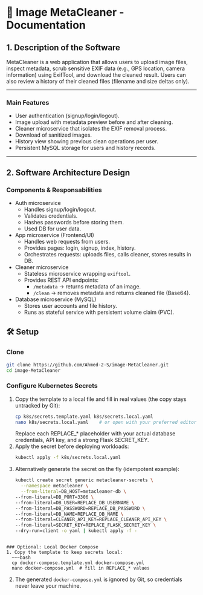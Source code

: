 # 📘 Image MetaCleaner - Documentation
## 1. Description of the Software
MetaCleaner is a web application that allows users to upload image files, inspect metadata, scrub sensitive EXIF data (e.g., GPS location, camera information) using ExifTool, and download the cleaned result. Users can also review a history of their cleaned files (filename and size deltas only).

---

### Main Features
- User authentication (signup/login/logout).
- Image upload with metadata preview before and after cleaning.
- Cleaner microservice that isolates the EXIF removal process.
- Download of sanitized images.
- History view showing previous clean operations per user.
- Persistent MySQL storage for users and history records.

---
## 2. Software Architecture Design
### Components & Responsabilities
- Auth microservice
    - Handles signup/login/logout.
    - Validates credentials.
    - Hashes passwords before storing them.
    - Used DB for user data.
- App microservice (Frontend/UI)
    - Handles web requests from users.
    - Provides pages: login, signup, index, history.
    - Orchestrates requests: uploads files, calls cleaner, stores results in DB.
- Cleaner microservice
    - Stateless microservice wrapping `exiftool`.
    - Provides REST API endpoints:
        - `/metadata` -> returns metadata of an image.
        - `/clean` -> removes metadata and returns cleaned file (Base64).
- Database microservice (MySQL)
    - Stores user accounts and file history.
    - Runs as stateful service with persistent volume claim (PVC).

## 🛠️ Setup

### Clone
~~~bash
git clone https://github.com/Ahmed-2-S/image-MetaCleaner.git
cd image-MetaCleaner
~~~

### Configure Kubernetes Secrets
1. Copy the template to a local file and fill in real values (the copy stays untracked by Git):
   ~~~bash
   cp k8s/secrets.template.yaml k8s/secrets.local.yaml
   nano k8s/secrets.local.yaml    # or open with your preferred editor
   ~~~
   Replace each REPLACE_* placeholder with your actual database credentials, API key, and a strong Flask SECRET_KEY.
2. Apply the secret before deploying workloads:
   ~~~bash
   kubectl apply -f k8s/secrets.local.yaml
   ~~~
3. Alternatively generate the secret on the fly (idempotent example):
   ~~~bash
   kubectl create secret generic metacleaner-secrets \
     --namespace metacleaner \
     --from-literal=DB_HOST=metacleaner-db \
   --from-literal=DB_PORT=3306 \
   --from-literal=DB_USER=REPLACE_DB_USERNAME \
   --from-literal=DB_PASSWORD=REPLACE_DB_PASSWORD \
   --from-literal=DB_NAME=REPLACE_DB_NAME \
   --from-literal=CLEANER_API_KEY=REPLACE_CLEANER_API_KEY \
   --from-literal=SECRET_KEY=REPLACE_FLASK_SECRET_KEY \
   --dry-run=client -o yaml | kubectl apply -f -
 ~~~

### Optional: Local Docker Compose
1. Copy the template to keep secrets local:
   ~~~bash
   cp docker-compose.template.yml docker-compose.yml
   nano docker-compose.yml  # fill in REPLACE_* values
   ~~~
2. The generated `docker-compose.yml` is ignored by Git, so credentials never leave your machine.

